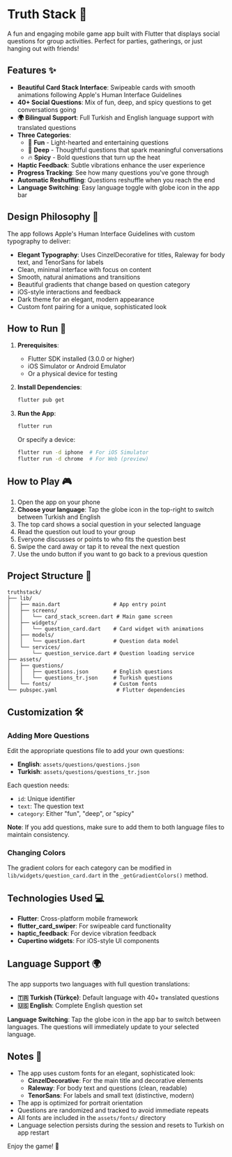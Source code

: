 # Truth Stack 🎴

A fun and engaging mobile game app built with Flutter that displays social questions for group activities. Perfect for parties, gatherings, or just hanging out with friends!

## Features ✨

- **Beautiful Card Stack Interface**: Swipeable cards with smooth animations following Apple's Human Interface Guidelines
- **40+ Social Questions**: Mix of fun, deep, and spicy questions to get conversations going
- **🌍 Bilingual Support**: Full Turkish and English language support with translated questions
- **Three Categories**: 
  - 🎉 **Fun** - Light-hearted and entertaining questions
  - 💜 **Deep** - Thoughtful questions that spark meaningful conversations  
  - 🔥 **Spicy** - Bold questions that turn up the heat
- **Haptic Feedback**: Subtle vibrations enhance the user experience
- **Progress Tracking**: See how many questions you've gone through
- **Automatic Reshuffling**: Questions reshuffle when you reach the end
- **Language Switching**: Easy language toggle with globe icon in the app bar

## Design Philosophy 🎨

The app follows Apple's Human Interface Guidelines with custom typography to deliver:
- **Elegant Typography**: Uses CinzelDecorative for titles, Raleway for body text, and TenorSans for labels
- Clean, minimal interface with focus on content
- Smooth, natural animations and transitions
- Beautiful gradients that change based on question category
- iOS-style interactions and feedback
- Dark theme for an elegant, modern appearance
- Custom font pairing for a unique, sophisticated look

## How to Run 🚀

1. **Prerequisites**:
   - Flutter SDK installed (3.0.0 or higher)
   - iOS Simulator or Android Emulator
   - Or a physical device for testing

2. **Install Dependencies**:
   ```bash
   flutter pub get
   ```

3. **Run the App**:
   ```bash
   flutter run
   ```

   Or specify a device:
   ```bash
   flutter run -d iphone  # For iOS Simulator
   flutter run -d chrome  # For Web (preview)
   ```

## How to Play 🎮

1. Open the app on your phone
2. **Choose your language**: Tap the globe icon in the top-right to switch between Turkish and English
3. The top card shows a social question in your selected language
4. Read the question out loud to your group
5. Everyone discusses or points to who fits the question best
6. Swipe the card away or tap it to reveal the next question
7. Use the undo button if you want to go back to a previous question

## Project Structure 📁

```
truthstack/
├── lib/
│   ├── main.dart                 # App entry point
│   ├── screens/
│   │   └── card_stack_screen.dart # Main game screen
│   ├── widgets/
│   │   └── question_card.dart    # Card widget with animations
│   ├── models/
│   │   └── question.dart         # Question data model
│   └── services/
│       └── question_service.dart # Question loading service
├── assets/
│   ├── questions/
│   │   ├── questions.json        # English questions
│   │   └── questions_tr.json     # Turkish questions
│   └── fonts/                    # Custom fonts
└── pubspec.yaml                   # Flutter dependencies
```

## Customization 🛠

### Adding More Questions
Edit the appropriate questions file to add your own questions:
- **English**: `assets/questions/questions.json`
- **Turkish**: `assets/questions/questions_tr.json`

Each question needs:
- `id`: Unique identifier
- `text`: The question text
- `category`: Either "fun", "deep", or "spicy"

**Note**: If you add questions, make sure to add them to both language files to maintain consistency.

### Changing Colors
The gradient colors for each category can be modified in `lib/widgets/question_card.dart` in the `_getGradientColors()` method.

## Technologies Used 💻

- **Flutter**: Cross-platform mobile framework
- **flutter_card_swiper**: For swipeable card functionality
- **haptic_feedback**: For device vibration feedback
- **Cupertino widgets**: For iOS-style UI components

## Language Support 🌍

The app supports two languages with full question translations:

- **🇹🇷 Turkish (Türkçe)**: Default language with 40+ translated questions
- **🇺🇸 English**: Complete English question set

**Language Switching**: Tap the globe icon in the app bar to switch between languages. The questions will immediately update to your selected language.

## Notes 📝

- The app uses custom fonts for an elegant, sophisticated look:
  - **CinzelDecorative**: For the main title and decorative elements
  - **Raleway**: For body text and questions (clean, readable)
  - **TenorSans**: For labels and small text (distinctive, modern)
- The app is optimized for portrait orientation
- Questions are randomized and tracked to avoid immediate repeats
- All fonts are included in the `assets/fonts/` directory
- Language selection persists during the session and resets to Turkish on app restart

Enjoy the game! 🎉
